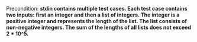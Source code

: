 Precondition: **stdin contains multiple test cases. Each test case contains two inputs: first an integer and then a list of integers. The integer is a positive integer and represents the length of the list. The list consists of non-negative integers. The sum of the lengths of all lists does not exceed 2 * 10^5.**